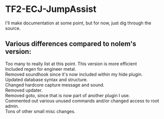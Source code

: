 # TF2-ECJ-JumpAssist
I'll make documentation at some point, but for now, just dig through the source.

## Various differences compared to nolem's version:

Too many to really list at this point. This version is more efficient  
Included regen for engineer metal.  
Removed soundhook since it's now included within my hide plugin.  
Updated database syntax and structure.  
Changed hardcore capture message and sound.  
Removed updater.  
Removed goto, since that is now part of another plugin I use.  
Commented out various unused commands and/or changed access to root admin.  
Tons of other small misc changes.  
